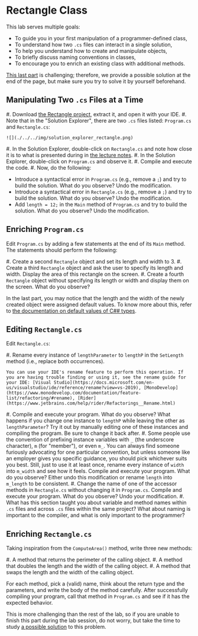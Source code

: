 #  Rectangle Class

This lab serves multiple goals:

- To guide you in your first manipulation of a programmer-defined class,
- To understand how two `.cs` files can interact in a single solution,
- To help you understand how to create and manipulate objects,
- To briefly discuss naming conventions in classes,
- To encourage you to enrich an existing class with additional methods.

[This last part](#enriching-rectangle.cs) is challenging; therefore, we provide a possible solution at the end of the page, but make sure you try to solve it by yourself beforehand.

## Manipulating Two `.cs` Files at a Time

#. Download [the Rectangle project](./code/projects/Rectangle.zip), extract it, and open it with your IDE.
#. Note that in the "Solution Explorer", there are two `.cs` files listed: `Program.cs` and `Rectangle.cs`:

    ![](./../../img/solution_explorer_rectangle.png)

#. In the Solution Explorer, double-click on `Rectangle.cs` and note how close it is to what is presented during in [the lecture notes](https://princomp.github.io/book.html#writing-our-first-class).
#. In the Solution Explorer, double-click on `Program.cs` and observe it.
#. Compile and execute the code.
#. Now, do the following:
  - Introduce a syntactical error in `Program.cs` (e.g., remove a `;`) and try to build the solution. What do you observe? Undo the modification.
  - Introduce a syntactical error in `Rectangle.cs` (e.g., remove a `;`) and try to build the solution. What do you observe?  Undo the modification.
  - Add `length = 12;` in the `Main` method of `Program.cs` and try to build the solution. What do you observe? Undo the modification.

## Enriching `Program.cs`

Edit `Program.cs` by adding a few statements at the end of its `Main` method. The statements should perform the following:

#. Create a second `Rectangle` object and set its length and width to 3.
#. Create a third `Rectangle` object and ask the user to specify its length and width. Display the area of this rectangle on the screen.
#. Create a fourth `Rectangle` object without specifying its length or width and display them on the screen. What do you observe?

In the last part, you may notice that the length and the width of the newly created object were assigned default values.
To know more about this, refer to [the documentation on default values of C## types](https://docs.microsoft.com/en-us/dotnet/csharp/language-reference/keywords/default-values-table).

## Editing `Rectangle.cs`

Edit `Rectangle.cs`:

#. Rename every instance of `lengthParameter` to `lengthP` in the `SetLength` method (i.e., replace both occurrences). 

    You can use your IDE's rename feature to perform this operation. If you are having trouble finding or using it, see the rename guide for your IDE: [Visual Studio](https://docs.microsoft.com/en-us/visualstudio/ide/reference/rename?view=vs-2019), [MonoDevelop](https://www.monodevelop.com/documentation/feature-list/refactoring/#rename), [Rider](https://www.jetbrains.com/help/rider/Refactorings__Rename.html)
    
#. Compile and execute your program. What do you observe? What happens if you change one instance to `lengthP` while leaving the other as `lengthParameter`?  Try it out by manually editing one of these instances and compiling the program.  Be sure to change it back after.
#. Some people use the convention of prefixing instance variables with `_` (the underscore character), `m` (for "member"), or even `m_`.
You can always find someone furiously advocating for one particular convention, but unless someone like an employer gives you specific guidance, you should pick whichever suits you best.
Still, just to use it at least once, rename every instance of `width` into `m_width` and see how it feels. Compile and execute your program. What do you observe?
Either undo this modification or rename `length` into `m_length` to be consistent. 
#. Change the name of one of the accessor methods in `Rectangle.cs` without changing it in `Program.cs`. Compile and execute your program. What do you observe? Undo your modification.
#. What has this section taught you about variable and method names within `.cs` files and across `.cs` files within the same project?  What about naming is important to the compiler, and what is only important to the programmer?

<!--
You can find a good summary of the pro and cons underscore Vs this
https://stackoverflow.com/a/17937309/
-->


## Enriching `Rectangle.cs`

Taking inspiration from the `ComputeArea()` method, write three new methods:

#. A method that returns the perimeter of the calling object.
#. A method that doubles the length and the width of the calling object.
#. A method that swaps the length and the width of the calling object.

For each method, pick a (valid) name, think about the return type and the parameters, and write the body of the method carefully.
After successfully compiling your program, call that method in `Program.cs` and see if it has the expected behavior.

This is more challenging than the rest of the lab, so if you are unable to finish this part during the lab session, do not worry, but take the time to study [a possible solution](./code/projects/Enriched_Rectangle.zip) to this problem.
